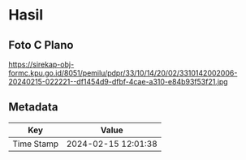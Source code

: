 # Hasil

## Foto C Plano

https://sirekap-obj-formc.kpu.go.id/8051/pemilu/pdpr/33/10/14/20/02/3310142002006-20240215-022221--df1454d9-dfbf-4cae-a310-e84b93f53f21.jpg


## Metadata

| Key        | Value               |
| ---------- | ------------------- |
| Time Stamp | 2024-02-15 12:01:38 |



